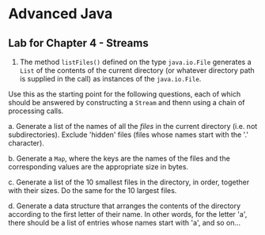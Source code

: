 # Advanced Java

## Lab for Chapter 4 - Streams

1. The method `listFiles()` defined on the type `java.io.File`
generates a `List` of the contents of the current directory
(or whatever directory path is supplied in the call)
as instances of the `java.io.File`.

  Use this as the starting point for the following questions, 
  each of which should be answered by constructing a `Stream`
  and thenn using a chain of processing calls.

  a. Generate a list of the names of all the _files_ in the current directory
  (i.e. not subdirectories). Exclude 'hidden' files (files whose names start with the '.' character).

  b. Generate a `Map`, where the keys are the names of the files and the corresponding values
  are the appropriate size in bytes.

  c. Generate a list of the 10 smallest files in the directory, in order, together with their sizes.
  Do the same for the 10 largest files.

  d. Generate a data structure that arranges the contents of the directory according to the first letter of their name.
  In other words, for the letter 'a', there should be a list of entries whose names start with 'a', and so on...


